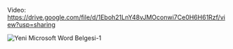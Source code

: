 Video: https://drive.google.com/file/d/1Eboh21LnY48vJMOconwi7Ce0H6H61Rzf/view?usp=sharing





![Yeni Microsoft Word Belgesi-1](https://user-images.githubusercontent.com/34458962/106752953-13220680-663c-11eb-8e77-ab85e81ed3d8.jpg)
